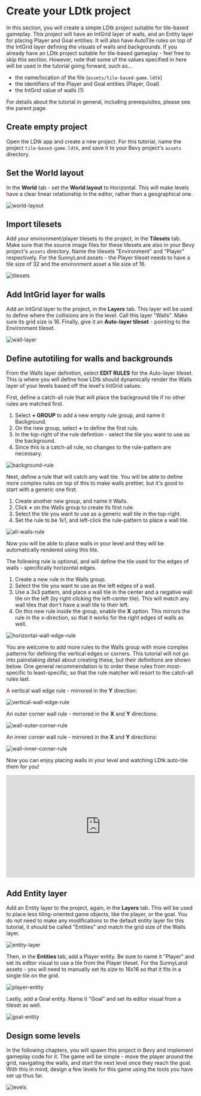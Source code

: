 # Create your LDtk project
In this section, you will create a simple LDtk project suitable for tile-based gameplay.
This project will have an IntGrid layer of walls, and an Entity layer for placing Player and Goal entities.
It will also have AutoTile rules on top of the IntGrid layer defining the visuals of walls and backgrounds.
If you already have an LDtk project suitable for tile-based gameplay - feel free to skip this section.
However, note that some of the values specified in here will be used in the tutorial going forward, such as...
- the name/location of the file (`assets/tile-based-game.ldtk`)
- the identifiers of the Player and Goal entities (Player, Goal)
- the IntGrid value of walls (1)

For details about the tutorial in general, including prerequisites, please see the parent page.

## Create empty project
Open the LDtk app and create a new project.
For this tutorial, name the project `tile-based-game.ldtk`, and save it to your Bevy project's `assets` directory.

## Set the World layout
In the **World** tab - set the **World layout** to Horizontal.
This will make levels have a clear linear relationship in the editor, rather than a geographical one.

![world-layout](images/world-layout.png)

## Import tilesets
Add your environment/player tilesets to the project, in the **Tilesets** tab.
Make sure that the source image files for these tilesets are also in your Bevy project's `assets` directory.
Name the tilesets "Environment" and "Player" respectively.
For the SunnyLand assets - the Player tileset needs to have a tile size of 32 and the environment asset a tile size of 16.

![tilesets](images/tilesets.png)

## Add IntGrid layer for walls
Add an IntGrid layer to the project, in the **Layers** tab.
This layer will be used to define where the collisions are in the level.
Call this layer "Walls".
Make sure its grid size is 16.
Finally, give it an **Auto-layer tileset** - pointing to the Environment tileset.

![wall-layer](images/wall-layer.png)

## Define autotiling for walls and backgrounds
From the Walls layer definition, select **EDIT RULES** for the Auto-layer tileset.
This is where you will define how LDtk should dynamically render the Walls layer of your levels based off the level's IntGrid values.

First, define a catch-all rule that will place the background tile if no other rules are matched first.
1. Select **+ GROUP** to add a new empty rule group, and name it Background.
2. On the new group, select **+** to define the first rule.
3. In the top-right of the rule definition - select the tile you want to use as the background.
4. Since this is a catch-all rule, no changes to the rule-pattern are necessary.

![background-rule](images/background-rule.png)

Next, define a rule that will catch any wall tile.
You will be able to define more complex rules on top of this to make walls prettier, but it's good to start with a generic one first.
1. Create another new group, and name it Walls.
2. Click **+** on the Walls group to create its first rule.
3. Select the tile you want to use as a generic wall tile in the top-right.
4. Set the rule to be 1x1, and left-click the rule-pattern to place a wall tile.

![all-walls-rule](images/all-walls-rule.png)

Now you will be able to place walls in your level and they will be automatically rendered using this tile.

The following rule is optional, and will define the tile used for the edges of walls - specifically horizontal edges.
1. Create a new rule in the Walls group.
2. Select the tile you want to use as the left edges of a wall.
3. Use a 3x3 pattern, and place a wall tile in the center and a negative wall tile on the left (by right clicking the left-center tile).
This will match any wall tiles that don't have a wall tile to their left.
4. On this new rule inside the group, enable the **X** option.
This mirrors the rule in the x-direction, so that it works for the right edges of walls as well.

![horizontal-wall-edge-rule](images/horizontal-wall-edge-rule.png)

You are welcome to add more rules to the Walls group with more complex patterns for defining the vertical edges or corners.
This tutorial will not go into painstaking detail about creating these, but their definitions are shown below.
One general recommendation is to order these rules from most-specific to least-specific, so that the rule matcher will resort to the catch-all rules last.

A vertical wall edge rule - mirrored in the **Y** direction:

![vertical-wall-edge-rule](images/vertical-wall-edge-rule.png)

An outer corner wall rule - mirrored in the **X** and **Y** directions:

![wall-outer-corner-rule](images/wall-outer-corner-rule.png)

An inner corner wall rule - mirrored in the **X** and **Y** directions:

![wall-inner-corner-rule](images/wall-inner-corner-rule.png)

Now you can enjoy placing walls in your level and watching LDtk auto-tile them for you!

<div style="width:100%;height:0px;position:relative;padding-bottom:54.449%;"><iframe src="https://streamable.com/e/6v4pou" frameborder="0" width="100%" height="100%" allowfullscreen style="width:100%;height:100%;position:absolute;left:0px;top:0px;overflow:hidden;"></iframe></div>

## Add Entity layer
Add an Entity layer to the project, again, in the **Layers** tab.
This will be used to place less tiling-oriented game objects, like the player, or the goal.
You do not need to make any modifications to the default entity layer for this tutorial, it should be called "Entities" and match the grid size of the Walls layer.

![entity-layer](images/entities-layer.png)

Then, in the **Entities** tab, add a Player entity.
Be sure to name it "Player" and set its editor visual to use a tile from the Player tileset.
For the SunnyLand assets - you will need to manually set its size to 16x16 so that it fits in a single tile on the grid.

![player-entity](images/player-entity.png)

Lastly, add a Goal entity.
Name it "Goal" and set its editor visual from a tileset as well.

![goal-entity](images/goal-entity.png)

## Design some levels
In the following chapters, you will spawn this project in Bevy and implement gameplay code for it.
The game will be simple - move the player around the grid, navigating the walls, and start the next level once they reach the goal.
With this in mind, design a few levels for this game using the tools you have set up thus far.

![levels](images/levels.png)
